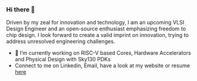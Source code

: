 ### Hi there 👋

<!--
**shariethernet/shariethernet** is a ✨ _special_ ✨ repository because its `README.md` (this file) appears on your GitHub profile.-->

Driven by my zeal for innovation and technology, I am an upcoming VLSI Design Engineer and an open-source enthusiast emphasizing freedom to chip design. I look forward to create a valid imprint on innovation, trying to address unresolved engineering challenges.

- 🔭 I’m currently working on RISC-V based Cores, Hardware Accelerators and Physical Design with Sky130 PDKs
- Connect to me on Linkedin, Email, have a look at my website or resume [here](https://linktr.ee/shrihari)

